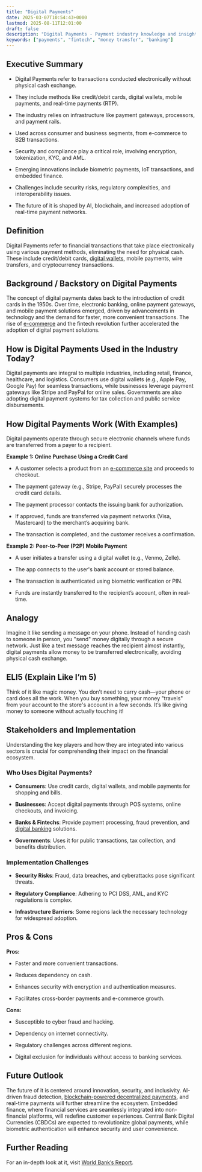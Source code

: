 ```yaml
---
title: "Digital Payments"
date: 2025-03-07T10:54:43+0000
lastmod: 2025-08-11T12:01:00
draft: false
description: "Digital Payments - Payment industry knowledge and insights"
keywords: ["payments", "fintech", "money transfer", "banking"]
---
```


## Executive Summary

- Digital Payments refer to transactions conducted electronically without physical cash exchange.

- They include methods like credit/debit cards, digital wallets, mobile payments, and real-time payments (RTP).

- The industry relies on infrastructure like payment gateways, processors, and payment rails.

- Used across consumer and business segments, from e-commerce to B2B transactions.

- Security and compliance play a critical role, involving encryption, tokenization, KYC, and AML.

- Emerging innovations include biometric payments, IoT transactions, and embedded finance.

- Challenges include security risks, regulatory complexities, and interoperability issues.

- The future of it is shaped by AI, blockchain, and increased adoption of real-time payment networks.

## Definition

Digital Payments refer to financial transactions that take place electronically using various payment methods, eliminating the need for physical cash. These include credit/debit cards, [digital wallets](https://faisalkhanllc.xyz/resources/payments-wiki/d/digital-wallet/), mobile payments, wire transfers, and cryptocurrency transactions.

## Background / Backstory on Digital Payments

The concept of digital payments dates back to the introduction of credit cards in the 1950s. Over time, electronic banking, online payment gateways, and mobile payment solutions emerged, driven by advancements in technology and the demand for faster, more convenient transactions. The rise of [e-commerce](https://faisalkhanllc.xyz/resources/payments-wiki/e/e-commerce/) and the fintech revolution further accelerated the adoption of digital payment solutions.

## How is Digital Payments Used in the Industry Today?

Digital payments are integral to multiple industries, including retail, finance, healthcare, and logistics. Consumers use digital wallets (e.g., Apple Pay, Google Pay) for seamless transactions, while businesses leverage payment gateways like Stripe and PayPal for online sales. Governments are also adopting digital payment systems for tax collection and public service disbursements.

## How Digital Payments Work (With Examples)

Digital payments operate through secure electronic channels where funds are transferred from a payer to a recipient.

**Example 1: Online Purchase Using a Credit Card**

- A customer selects a product from an [e-commerce site](https://faisalkhanllc.xyz/resources/payments-wiki/e/e-commerce-platforms/) and proceeds to checkout.

- The payment gateway (e.g., Stripe, PayPal) securely processes the credit card details.

- The payment processor contacts the issuing bank for authorization.

- If approved, funds are transferred via payment networks (Visa, Mastercard) to the merchant’s acquiring bank.

- The transaction is completed, and the customer receives a confirmation.

**Example 2: Peer-to-Peer (P2P) Mobile Payment**

- A user initiates a transfer using a digital wallet (e.g., Venmo, Zelle).

- The app connects to the user's bank account or stored balance.

- The transaction is authenticated using biometric verification or PIN.

- Funds are instantly transferred to the recipient’s account, often in real-time.

## Analogy 

Imagine it like sending a message on your phone. Instead of handing cash to someone in person, you "send" money digitally through a secure network. Just like a text message reaches the recipient almost instantly, digital payments allow money to be transferred electronically, avoiding physical cash exchange.

## ELI5 (Explain Like I’m 5)

Think of it like magic money. You don’t need to carry cash—your phone or card does all the work. When you buy something, your money "travels" from your account to the store's account in a few seconds. It’s like giving money to someone without actually touching it!

## Stakeholders and Implementation

Understanding the key players and how they are integrated into various sectors is crucial for comprehending their impact on the financial ecosystem.

### Who Uses Digital Payments?

- **Consumers**: Use credit cards, digital wallets, and mobile payments for shopping and bills.

- **Businesses**: Accept digital payments through POS systems, online checkouts, and invoicing.

- **Banks & Fintechs**: Provide payment processing, fraud prevention, and [digital banking](https://faisalkhanllc.xyz/resources/payments-wiki/d/digital-bank/) solutions.

- **Governments**: Uses it for public transactions, tax collection, and benefits distribution.

### Implementation Challenges

- **Security Risks**: Fraud, data breaches, and cyberattacks pose significant threats.

- **Regulatory Compliance**: Adhering to PCI DSS, AML, and KYC regulations is complex.

- **Infrastructure Barriers**: Some regions lack the necessary technology for widespread adoption.

## Pros & Cons 

**Pros:**

- Faster and more convenient transactions.

- Reduces dependency on cash.

- Enhances security with encryption and authentication measures.

- Facilitates cross-border payments and e-commerce growth.

**Cons:**

- Susceptible to cyber fraud and hacking.

- Dependency on internet connectivity.

- Regulatory challenges across different regions.

- Digital exclusion for individuals without access to banking services.

## Future Outlook

The future of it is centered around innovation, security, and inclusivity. AI-driven fraud detection, [blockchain-powered decentralized payments](https://faisalkhanllc.xyz/resources/payments-wiki/d/digital-payment-tokens/), and real-time payments will further streamline the ecosystem. Embedded finance, where financial services are seamlessly integrated into non-financial platforms, will redefine customer experiences. Central Bank Digital Currencies (CBDCs) are expected to revolutionize global payments, while biometric authentication will enhance security and user convenience.

## Further Reading

For an in-depth look at it, visit [World Bank’s Report](https://www.worldbank.org/en/news/press-release/2014/08/28/world-bank-report-digital-payments-economic-growth).